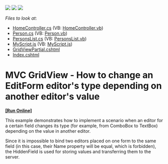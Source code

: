 <!-- default badges list -->
![](https://img.shields.io/endpoint?url=https://codecentral.devexpress.com/api/v1/VersionRange/128552131/14.1.3%2B)
[![](https://img.shields.io/badge/Open_in_DevExpress_Support_Center-FF7200?style=flat-square&logo=DevExpress&logoColor=white)](https://supportcenter.devexpress.com/ticket/details/E4825)
[![](https://img.shields.io/badge/📖_How_to_use_DevExpress_Examples-e9f6fc?style=flat-square)](https://docs.devexpress.com/GeneralInformation/403183)
<!-- default badges end -->
<!-- default file list -->
*Files to look at*:

* [HomeController.cs](./CS/WebSite/Controllers/HomeController.cs) (VB: [HomeController.vb](./VB/WebSite/Controllers/HomeController.vb))
* [Person.cs](./CS/WebSite/Models/Person.cs) (VB: [Person.vb](./VB/WebSite/Models/Person.vb))
* [PersonsList.cs](./CS/WebSite/Models/PersonsList.cs) (VB: [PersonsList.vb](./VB/WebSite/Models/PersonsList.vb))
* [MyScript.js](./CS/WebSite/Scripts/MyScript.js) (VB: [MyScript.js](./VB/WebSite/Scripts/MyScript.js))
* [GridViewPartial.cshtml](./CS/WebSite/Views/Home/GridViewPartial.cshtml)
* [Index.cshtml](./CS/WebSite/Views/Home/Index.cshtml)
<!-- default file list end -->
# MVC GridView - How to change an EditForm editor's type depending on another editor's value
<!-- run online -->
**[[Run Online]](https://codecentral.devexpress.com/e4825/)**
<!-- run online end -->


<p>This example demonstrates how to implement a scenario when an editor for a certain field changes its type (for example, from ComboBox to TextBox)  depending on the value in another editor.</p><p>Since it is impossible to bind two editors placed on one form to the same field (in this case, their Name property will be equal, which is forbidden), the HiddenField is used for storing values and transferring them to the server.</p>

<br/>


